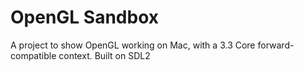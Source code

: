 # OpenGL Sandbox

A project to show OpenGL working on Mac, with a 3.3 Core forward-compatible context. Built on SDL2
